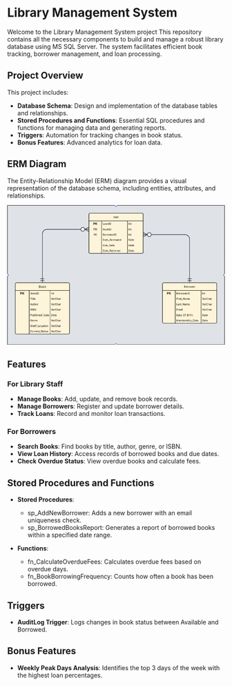 # **Library Management System**

Welcome to the Library Management System project This repository contains all the necessary components to build and manage a robust library database using MS SQL Server. The system facilitates efficient book tracking, borrower management, and loan processing.

## Project Overview

This project includes:

- **Database Schema**: Design and implementation of the database tables and relationships.
- **Stored Procedures and Functions**: Essential SQL procedures and functions for managing data and generating reports.
- **Triggers**: Automation for tracking changes in book status.
- **Bonus Features**: Advanced analytics for loan data.

## ERM Diagram

The Entity-Relationship Model (ERM) diagram provides a visual representation of the database schema, including entities, attributes, and relationships.

<a href="https://github.com/jafar-sweity/Library-Management-System" target="_blank">
    <img src="(ERM)Diagram.png" alt="ERM Diagram">
</a>

## Features

### For Library Staff

- **Manage Books**: Add, update, and remove book records.
- **Manage Borrowers**: Register and update borrower details.
- **Track Loans**: Record and monitor loan transactions.

### For Borrowers

- **Search Books**: Find books by title, author, genre, or ISBN.
- **View Loan History**: Access records of borrowed books and due dates.
- **Check Overdue Status**: View overdue books and calculate fees.

## Stored Procedures and Functions

- **Stored Procedures**:

  - sp_AddNewBorrower: Adds a new borrower with an email uniqueness check.
  - sp_BorrowedBooksReport: Generates a report of borrowed books within a specified date range.

- **Functions**:
  - fn_CalculateOverdueFees: Calculates overdue fees based on overdue days.
  - fn_BookBorrowingFrequency: Counts how often a book has been borrowed.

## Triggers

- **AuditLog Trigger**: Logs changes in book status between Available and Borrowed.

## Bonus Features

- **Weekly Peak Days Analysis**: Identifies the top 3 days of the week with the highest loan percentages.
